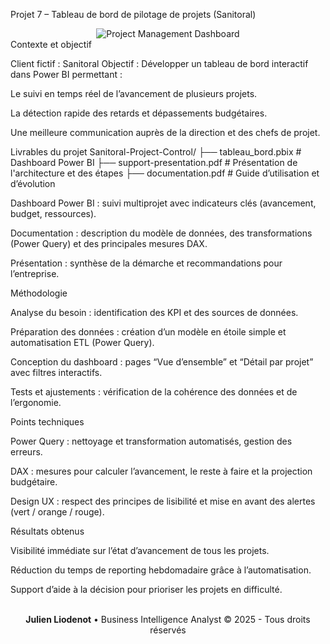 Projet 7 – Tableau de bord de pilotage de projets (Sanitoral)
<div align="center"> <img src="https://images.unsplash.com/photo-1460925895917-afdab827c52f?w=800&h=300&fit=crop" alt="Project Management Dashboard" /> </div>
Contexte et objectif

Client fictif : Sanitoral
Objectif : Développer un tableau de bord interactif dans Power BI permettant :

Le suivi en temps réel de l’avancement de plusieurs projets.

La détection rapide des retards et dépassements budgétaires.

Une meilleure communication auprès de la direction et des chefs de projet.

Livrables du projet
Sanitoral-Project-Control/
├── tableau_bord.pbix          # Dashboard Power BI
├── support-presentation.pdf   # Présentation de l'architecture et des étapes
├── documentation.pdf          # Guide d’utilisation et d’évolution


Dashboard Power BI : suivi multiprojet avec indicateurs clés (avancement, budget, ressources).

Documentation : description du modèle de données, des transformations (Power Query) et des principales mesures DAX.

Présentation : synthèse de la démarche et recommandations pour l’entreprise.

Méthodologie

Analyse du besoin : identification des KPI et des sources de données.

Préparation des données : création d’un modèle en étoile simple et automatisation ETL (Power Query).

Conception du dashboard : pages “Vue d’ensemble” et “Détail par projet” avec filtres interactifs.

Tests et ajustements : vérification de la cohérence des données et de l’ergonomie.

Points techniques

Power Query : nettoyage et transformation automatisés, gestion des erreurs.

DAX : mesures pour calculer l’avancement, le reste à faire et la projection budgétaire.

Design UX : respect des principes de lisibilité et mise en avant des alertes (vert / orange / rouge).

Résultats obtenus

Visibilité immédiate sur l’état d’avancement de tous les projets.

Réduction du temps de reporting hebdomadaire grâce à l’automatisation.

Support d’aide à la décision pour prioriser les projets en difficulté.

<div align="center"> <br/> <strong>Julien Liodenot</strong> • Business Intelligence Analyst © 2025 - Tous droits réservés </div>
